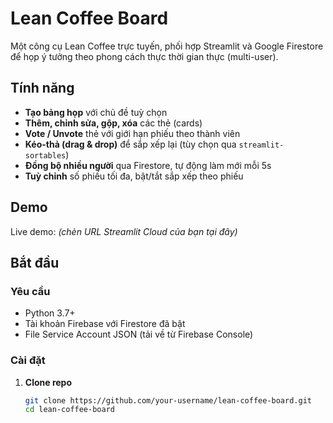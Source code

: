 # Lean Coffee Board

Một công cụ Lean Coffee trực tuyến, phối hợp Streamlit và Google Firestore để họp ý tưởng theo phong cách thực thời gian thực (multi-user).

## Tính năng

- **Tạo bảng họp** với chủ đề tuỳ chọn  
- **Thêm, chỉnh sửa, gộp, xóa** các thẻ (cards)  
- **Vote / Unvote** thẻ với giới hạn phiếu theo thành viên  
- **Kéo-thả (drag & drop)** để sắp xếp lại (tùy chọn qua `streamlit-sortables`)  
- **Đồng bộ nhiều người** qua Firestore, tự động làm mới mỗi 5s  
- **Tuỳ chỉnh** số phiếu tối đa, bật/tắt sắp xếp theo phiếu  

## Demo

Live demo: _(chèn URL Streamlit Cloud của bạn tại đây)_

## Bắt đầu

### Yêu cầu

- Python 3.7+  
- Tài khoản Firebase với Firestore đã bật  
- File Service Account JSON (tải về từ Firebase Console)  

### Cài đặt

1. **Clone repo**  
   ```bash
   git clone https://github.com/your-username/lean-coffee-board.git
   cd lean-coffee-board
